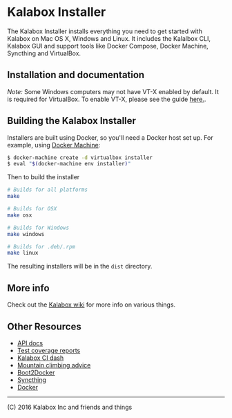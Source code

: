 # Kalabox Installer

The Kalabox Installer installs everything you need to get started with
Kalabox on Mac OS X, Windows and Linux. It includes the Kalalbox CLI,
Kalabox GUI and support tools like Docker Compose, Docker Machine, Syncthing
and VirtualBox.

## Installation and documentation

*Note:* Some Windows computers may not have VT-X enabled by default. It is required for VirtualBox. To enable VT-X, please see the guide [here.](http://www.howtogeek.com/213795/how-to-enable-intel-vt-x-in-your-computers-bios-or-uefi-firmware).

## Building the Kalabox Installer

Installers are built using Docker, so you'll need a Docker host set up. For example, using [Docker Machine](https://github.com/docker/machine):

```bash
$ docker-machine create -d virtualbox installer
$ eval "$(docker-machine env installer)"
```

Then to build the installer

```bash
# Builds for all platforms
make

# Builds for OSX
make osx

# Builds for Windows
make windows

# Builds for .deb/.rpm
make linux
```

The resulting installers will be in the `dist` directory.

## More info

Check out the [Kalabox wiki](https://github.com/kalabox/kalabox/wiki) for more info on various things.

## Other Resources

* [API docs](http://api.kalabox.me/)
* [Test coverage reports](http://coverage.kalabox.me/)
* [Kalabox CI dash](http://ci.kalabox.me/)
* [Mountain climbing advice](https://www.youtube.com/watch?v=tkBVDh7my9Q)
* [Boot2Docker](https://github.com/boot2docker/boot2docker)
* [Syncthing](https://github.com/syncthing/syncthing)
* [Docker](https://github.com/docker/docker)

-------------------------------------------------------------------------------------
(C) 2016 Kalabox Inc and friends and things

